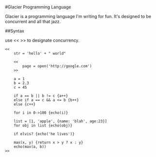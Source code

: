 #Glacier Programming Language

Glacier is a programming language I'm writing for fun. It's designed to be concurrent and all that jazz.

##Syntax

use << >> to designate concurrency.

	<<
		str = 'hello' + " world"
		
		<<
			page = open('http://google.com')
		>>

		a = 1
		b = 2.3
		c = 45

		if a == b || b != c {a++} 
		else if a == c && a <= b {b++}
		else {c++}

		for i in 0->100 {echo(i)}

		list = [1, 'apple', {name: 'blah', age:23}]
		for obj in list {echo(obj)}

		if elvis? {echo('he lives')}

		max(x, y) {return x > y ? x : y}
		echo(max(a, b))
	>>